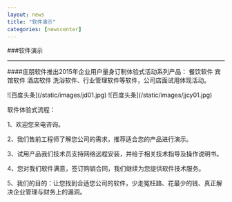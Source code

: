 ```yaml
---
layout: news
title: "软件演示"
categories: [newscenter]
---
```

###软件演示

<hr/>
####庄朋软件推出2015年企业用户量身订制体验式活动系列产品： 餐饮软件  宾馆软件  酒店软件   洗浴软件、行业管理软件等软件，公司店面试用体现活动。
<p>
![百度头条](/static/images/jd01.jpg)
![百度头条](/static/images/jjcy01.jpg)
<p>
软件体验式流程：
<p>
1、欢迎您来电咨询。
<p>
2、我们售前工程师了解您公司的需求，推荐适合您的产品进行演示。
<p>
3、试用产品我们技术员支持网络远程安装，并给于相关技术指导及操作说明书。
<p>
4、您对我们软件满意，签订购销合同，我们继续为您提供软件技术服务。
<p>
5、我们的目的：让您找到合适您公司的软件，少走冤枉路、花最少的钱、真正解决企业管理与财务上的漏洞。
<p>